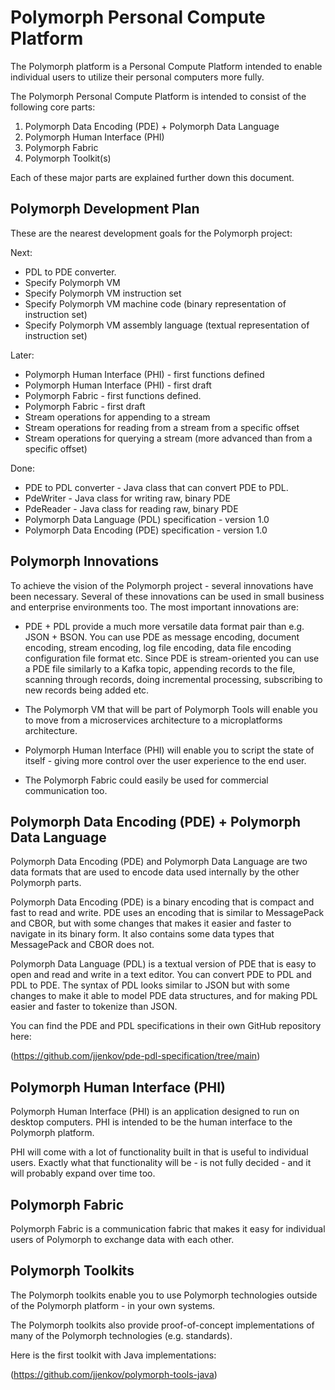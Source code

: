 # Polymorph Personal Compute Platform
The Polymorph platform is a Personal Compute Platform intended to enable individual users to utilize their
personal computers more fully.

The Polymorph Personal Compute Platform is intended to consist of the following core parts:

1) Polymorph Data Encoding (PDE) + Polymorph Data Language
2) Polymorph Human Interface (PHI) 
3) Polymorph Fabric
4) Polymorph Toolkit(s)

Each of these major parts are explained further down this document.


## Polymorph Development Plan
These are the nearest development goals for the Polymorph project:

Next:
- PDL to PDE converter.
- Specify Polymorph VM
- Specify Polymorph VM instruction set
- Specify Polymorph VM machine code (binary representation of instruction set)
- Specify Polymorph VM assembly language (textual representation of instruction set)

Later:
- Polymorph Human Interface (PHI) - first functions defined
- Polymorph Human Interface (PHI) - first draft
- Polymorph Fabric - first functions defined.
- Polymorph Fabric - first draft
- Stream operations for appending to a stream
- Stream operations for reading from a stream from a specific offset
- Stream operations for querying a stream (more advanced than from a specific offset)


Done:
- PDE to PDL converter - Java class that can convert PDE to PDL.
- PdeWriter - Java class for writing raw, binary PDE
- PdeReader - Java class for reading raw, binary PDE
- Polymorph Data Language (PDL) specification - version 1.0
- Polymorph Data Encoding (PDE) specification - version 1.0


## Polymorph Innovations
To achieve the vision of the Polymorph project - several innovations have been necessary.
Several of these innovations can be used in small business and enterprise environments too.
The most important innovations are:

- PDE + PDL provide a much more versatile data format pair than e.g. JSON + BSON. 
  You can use PDE as message encoding, document encoding, stream encoding, log file encoding, data file encoding
  configuration file format etc.
  Since PDE is stream-oriented you can use a PDE file similarly to a Kafka topic, appending records to the file,
  scanning through records, doing incremental processing, subscribing to new records being added etc.
 
- The Polymorph VM that will be part of Polymorph Tools will enable you to move from a microservices architecture 
  to a microplatforms architecture.

- Polymorph Human Interface (PHI) will enable you to script the state of itself - giving more control over the
  user experience to the end user.

- The Polymorph Fabric could easily be used for commercial communication too. 


 


## Polymorph Data Encoding (PDE) + Polymorph Data Language
Polymorph Data Encoding (PDE) and Polymorph Data Language are two data formats that are used to encode data
used internally by the other Polymorph parts.

Polymorph Data Encoding (PDE) is a binary encoding that is compact and fast to read and write.
PDE uses an encoding that is similar to MessagePack and CBOR, but with some changes that
makes it easier and faster to navigate in its binary form. It also contains some data types that
MessagePack and CBOR does not.

Polymorph Data Language (PDL) is a textual version of PDE that is easy to open and read and write in a text editor.
You can convert PDE to PDL and PDL to PDE. The syntax of PDL looks similar to JSON but with some changes to 
make it able to model PDE data structures, and for making PDL easier and faster to tokenize than JSON.

You can find the PDE and PDL specifications in their own GitHub repository here:

(https://github.com/jjenkov/pde-pdl-specification/tree/main)


## Polymorph Human Interface (PHI)
Polymorph Human Interface (PHI) is an application designed to run on desktop computers. 
PHI is intended to be the human interface to the Polymorph platform. 

PHI will come with a lot of functionality built in that is useful to individual users. 
Exactly what that functionality will be - is not fully decided - and it will probably expand over time too. 


## Polymorph Fabric
Polymorph Fabric is a communication fabric that makes it easy for individual users of Polymorph to 
exchange data with each other. 


## Polymorph Toolkits
The Polymorph toolkits enable you to use Polymorph technologies outside of the Polymorph platform - 
in your own systems.

The Polymorph toolkits also provide proof-of-concept implementations of many of the Polymorph technologies
(e.g. standards).

Here is the first toolkit with Java implementations:

(https://github.com/jjenkov/polymorph-tools-java)